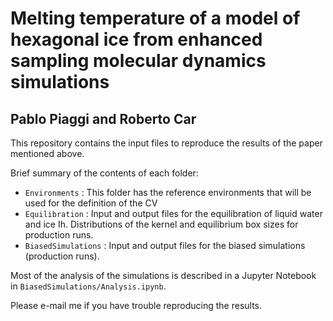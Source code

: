 # Melting temperature of a model of hexagonal ice from enhanced sampling molecular dynamics simulations
## Pablo Piaggi and Roberto Car

This repository contains the input files to reproduce the results of the paper mentioned above. 

Brief summary of the contents of each folder:
* ```Environments``` : This folder has the reference environments that will be used for the definition of the CV
* ```Equilibration``` : Input and output files for the equilibration of liquid water and ice Ih. Distributions of the kernel and equilibrium box sizes for production runs.
* ```BiasedSimulations``` : Input and output files for the biased simulations (production runs).

Most of the analysis of the simulations is described in a Jupyter Notebook in ```BiasedSimulations/Analysis.ipynb```.

Please e-mail me if you have trouble reproducing the results.
